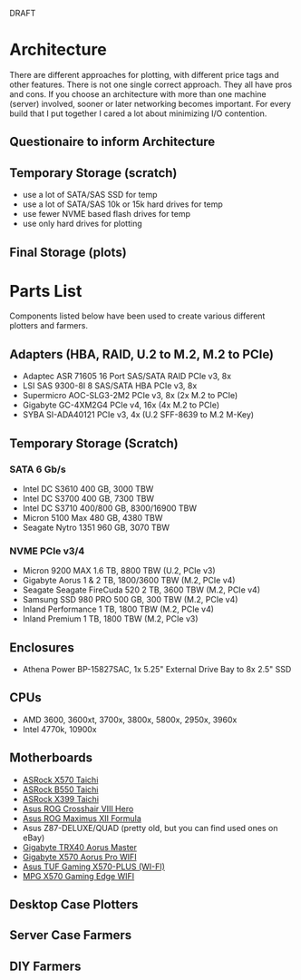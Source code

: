 DRAFT

# Architecture
There are different approaches for plotting, with different price tags and other features. There is not one single correct approach. They all have pros and cons. If you choose an architecture with more than one machine (server) involved, sooner or later networking becomes important. For every build that I put together I cared a lot about minimizing I/O contention.
## Questionaire to inform Architecture

## Temporary Storage (scratch)
* use a lot of SATA/SAS SSD for temp
* use a lot of SATA/SAS 10k or 15k hard drives for temp
* use fewer NVME based flash drives for temp
* use only hard drives for plotting
## Final Storage (plots)
# Parts List
Components listed below have been used to create various different plotters and farmers.  
## Adapters (HBA, RAID, U.2 to M.2, M.2 to PCIe)
* Adaptec ASR 71605 16 Port SAS/SATA RAID PCIe v3, 8x
* LSI SAS 9300-8I 8 SAS/SATA HBA PCIe v3, 8x
* Supermicro AOC-SLG3-2M2 PCIe v3, 8x (2x M.2 to PCIe)
* Gigabyte GC-4XM2G4 PCIe v4, 16x (4x M.2 to PCIe)
* SYBA SI-ADA40121 PCIe v3, 4x (U.2 SFF-8639 to M.2 M-Key)
## Temporary Storage (Scratch)
### SATA 6 Gb/s
* Intel DC S3610 400 GB, 3000 TBW
* Intel DC S3700 400 GB, 7300 TBW
* Intel DC S3710 400/800 GB, 8300/16900 TBW
* Micron 5100 Max 480 GB, 4380 TBW
* Seagate Nytro 1351 960 GB, 3070 TBW
### NVME PCIe v3/4
* Micron 9200 MAX 1.6 TB, 8800 TBW (U.2, PCIe v3)
* Gigabyte Aorus 1 & 2 TB, 1800/3600 TBW (M.2, PCIe v4)
* Seagate Seagate FireCuda 520 2 TB, 3600 TBW (M.2, PCIe v4)
* Samsung SSD 980 PRO 500 GB, 300 TBW (M.2, PCIe v4)
* Inland Performance 1 TB, 1800 TBW (M.2, PCIe v4)
* Inland Premium 1 TB, 1800 TBW (M.2, PCIe v3)
## Enclosures
* Athena Power BP-15827SAC, 1x 5.25" External Drive Bay to 8x 2.5" SSD
## CPUs
* AMD 3600, 3600xt, 3700x, 3800x, 5800x, 2950x, 3960x
* Intel 4770k, 10900x
## Motherboards
* [ASRock X570 Taichi](https://amzn.to/3dBQmAG)
* [ASRock B550 Taichi](https://amzn.to/3aJhw75) 
* [ASRock X399 Taichi](https://amzn.to/3tCxs2i)  
* [Asus ROG Crosshair VIII Hero](https://amzn.to/3gpMHYw)                        
* [Asus ROG Maximus XII Formula](https://amzn.to/3glpqqK)                             
* Asus Z87-DELUXE/QUAD (pretty old, but you can find used ones on eBay)                                     
* [Gigabyte TRX40 Aorus Master](https://amzn.to/3v9S4z1) 
* [Gigabyte X570 Aorus Pro WIFI](https://amzn.to/3gsqvNs)                        
* [Asus TUF Gaming X570-PLUS (WI-FI)](https://amzn.to/3xcebqv)                                                    
* [MPG X570 Gaming Edge WIFI](https://amzn.to/2QaFhOj)     
## Desktop Case Plotters
## Server Case Farmers
## DIY Farmers

